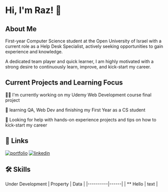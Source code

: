 
# Hi, I'm Raz! 👋


## About Me

First-year Computer Science student at the Open University of Israel with a current role as a Help Desk Specialist, actively seeking opportunities to gain experience and knowledge. 

A dedicated team player and quick learner, I am highly motivated with a strong desire to continuously learn, improve, and kick-start my career.


## Current Projects and Learning Focus
👩‍💻 I'm currently working on my Udemy Web Development course final project

🧠 learning QA, Web Dev and finishing my First Year as a CS student

🤔 Looking for help with hands-on experience projects and tips on how to kick-start my career

 


## 🔗 Links
[![portfolio](https://img.shields.io/badge/my_portfolio-000?style=for-the-badge&logo=ko-fi&logoColor=white)](https://github.com/Raz-y)
[![linkedin](https://img.shields.io/badge/linkedin-0A66C2?style=for-the-badge&logo=linkedin&logoColor=white)](www.linkedin.com/in/raz-yehiel)



## 🛠 Skills
Under Development
| Property | Data |
|----------|------|
| ** Hello | text |

<!---
Raz-y/Raz-y is a ✨ special ✨ repository because its `README.md` (this file) appears on your GitHub profile.
You can click the Preview link to take a look at your changes.
--->
